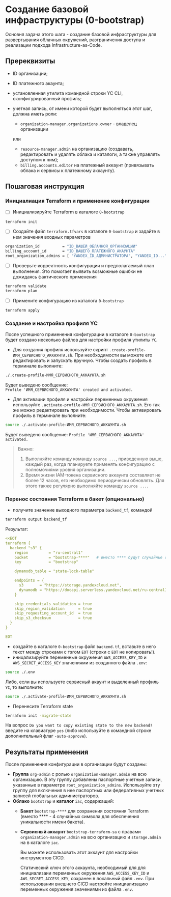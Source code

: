 # Создание базовой инфраструктуры (0-bootstrap)

Основня задача этого шага - создание базовой инфраструктуры для развертывания облачных окружений, разграничения доступа и реализации подхода Infrastructure-as-Code.

## Пререквизиты
- ID организации;
- ID платежного акаунта;
- установленная утилита командной строки YC CLI, сконфигурированный профиль;
- учетная запись, от имени которой будет выполняться этот шаг, должна иметь роли:
    - `organization-manager.organizations.owner` - владелец организации 
  
  или

  - `resource-manager.admin` на организацию (создавать, редактировать и удалять облака и каталоги, а также управлять доступом к ним);
  - `billing.accounts.editor` на платежный аккаунт (привязывать облака и сервисы к платежному аккаунту).


## Пошаговая инструкция
### Инициалиация Terraform и применение конфигурации
- [ ] Инициализируйте Terraform в каталоге `0-bootstrap`

```sh
terraform init
```

- [ ] Создайте файл `terraform.tfvars` в каталоге `0-bootstrap` и задайте в нем значения входных параметров

```sh
organization_id          = "ID_ВАШЕЙ_ОБЛАЧНОЙ_ОРГАНИЗАЦИИ"
billing_account_id       = "ID_ВАШЕГО_ПЛАТЕЖНОГО_АКАУНТА"
root_organization_admins = [ "YANDEX_ID_АДМИНИСТРАТОРА", "YANDEX_ID...", ... ]
```

- [ ] Проверьте корректность конфигурации и предполагаемый план выполнения. Это помогает выявить возможные ошибки не дожидаясь фактического применения

```sh
terraform validate
terraform plan
```

- [ ] Примените конфигурацию из каталога `0-bootstrap`

```sh
terraform apply
```
### Создание и настройка профиля YC
После успешного применения конфигурации в каталоге `0-bootstrap` будет создано несколько файлов для настройки профиля утилиты `YC`.
- Для создания профиля используйте скрипт `.create-profile-ИМЯ_СЕРВИСНОГО_АККАУНТА.sh`. При необходимости вы можете его редактировать и запускать вручную. Чтобы создать профиль в терминале выполните: 

```sh
./.create-profile-ИМЯ_СЕРВИСНОГО_АККАУНТА.sh
```

Будет выведено сообщение:  
`Profile 'ИМЯ_СЕРВИСНОГО_АККАУНТА' created and activated.`

- Для активации профиля и настройки переменных окружения используйте `.activate-profile-ИМЯ_СЕРВИСНОГО_АККАУНТА.sh`. Его так же можно редактировать при необходимости. Чтобы активировать профиль в терминале выполните: 
```sh
source ./.activate-profile-ИМЯ_СЕРВИСНОГО_АККАУНТА.sh
```
Будет выведено сообщение: `Profile 'ИМЯ_СЕРВИСНОГО_АККАУНТА' activated.`

> Важно: 
> 1. Выполняйте команду команду `source ...`, приведенную выше, каждый раз, когда планируете применять конфигурацию с полномочиями уровня организации.  
> 2. Время жизни IAM-токена сервисного аккаунта составляет не более 12 часов, его необходимо периодически обновлять. Для этого также регулярно выполняйте команду `source ...`.

### Перенос состояния Terraform в бакет (опционально)
  - получите значение выходного параметра `backend_tf`, командой
```sh
terraform output backend_tf
```
Результат:
```yaml
<<EOT
terraform {
  backend "s3" {
    region         = "ru-central1"
    bucket         = "bootstrap-****"   # вместо **** будут случайные символы
    key            = "bootstrap"

    dynamodb_table = "state-lock-table"

    endpoints = {
      s3       = "https://storage.yandexcloud.net",
      dynamodb = "https://docapi.serverless.yandexcloud.net/ru-central1/****/****"  # вместо **** будут параметры вашего подключения
    }

    skip_credentials_validation = true
    skip_region_validation      = true
    skip_requesting_account_id  = true
    skip_s3_checksum            = true
  }
}

EOT
```
  - создайте в каталоге `0-bootstrap` файл `backend.tf`, вставьте в него текст между строками с тэгом `EOT` (строки с `EOT` не копировать!).
  - иницализируйте переменные окружения `AWS_ACCESS_KEY_ID` и `AWS_SECRET_ACCESS_KEY` значениями из созданного файла `.env`:
```sh
source ./.env
```
Либо, если вы используете сервисный акаунт и выделенный профиль `YC`, то выполните:
```sh
source ./.activate-profile-ИМЯ_СЕРВИСНОГО_АККАУНТА.sh
```
  - Перенесите Terraform state

```sh
terraform init -migrate-state
```

На вопрос `Do you want to copy existing state to the new backend?` введите на клавиатуре `yes` (либо используйте в командной строке дополнительный флаг `-auto-approve`).

## Результаты применения
После применения конфигурации в организации будут созданы:
- **Группа** `org-admin` с ролью `organization-manager.admin` на всю организацию. В эту группу добавлены паспортные учетные записи, указанные в параметре `root_organization_admins`. Используйте эту группу для включения в нее паспортных или федеративных учетных записей глобальных администраторов.
- **Облако** `bootstrap` и **каталог** `iac`, содержащий:
  - **Бакет** `bootstrap-****` для сохранения состояния Terraform (вместо **** - 4 случайных символа для обеспечения уникальности имени бакета).
  - **Сервисный аккаунт** `bootstrap-terraform-sa` с правами `organization-manager.admin` на всю организацию и `storage.admin` на в каталоге `iac`.  
    
    Вы можете использовать этот аккаунт для настройки инструментов CICD.

    Статический ключ этого аккаунта, необходимый для для инициализаии переменных окружения `AWS_ACCESS_KEY_ID` и `AWS_SECRET_ACCESS_KEY`, сохранен в локальный файл `.env`. При использовании внешнего CICD настройте инициализацию переменных окружения значениями из файла `.env`.
